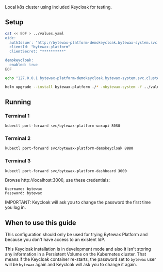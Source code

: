 Local k8s cluster using included Keycloak for testing.

## Setup

```bash
cat << EOF > ../values.yaml
oidc:
  authIssuer: "http://bytewax-platform-demokeycloak.bytewax-system.svc.cluster.local:8880/realms/bytewax"
  clientId: "bytewax-platform"
  clientSecret: "**********"

demokeycloak:
  enabled: true
EOF
```

```bash
echo "127.0.0.1 bytewax-platform-demokeycloak.bytewax-system.svc.cluster.local" >> /etc/hosts
```

```bash
helm upgrade --install bytewax-platform ./* -nbytewax-system -f ../values.yaml
```

## Running

### Terminal 1
```bash
kubectl port-forward svc/bytewax-platform-waxapi 8080
```

### Terminal 2
```bash
kubectl port-forward svc/bytewax-platform-demokeycloak 8880
```

### Terminal 3
```bash
kubectl port-forward svc/bytewax-platform-dashboard 3000
```

Browse http://localhost:3000, use these credentials:

```
Username: bytewax
Password: bytewax
```

IMPORTANT: Keycloak will ask you to change the password the first time you log in.

## When to use this guide

This configuration should only be used for trying Bytewax Platform and because you don't have access to an existent IdP. 

This Keycloak installation is in development mode and also it isn't storing any information in a Persistent Volume on the Kubernetes cluster. That means if the Keycloak container re-starts, the password set to `bytewax` user will be `bytewax` again and Keycloak will ask you to change it again.

